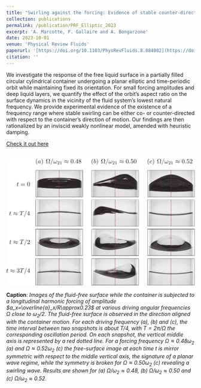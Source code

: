 ```yaml
---
title: "Swirling against the forcing: Evidence of stable counter-directed sloshing waves in orbital-shaken reservoirs"
collection: publications
permalink: /publication/PRF_Elliptic_2023
excerpt: 'A. Marcotte, F. Gallaire and A. Bongarzone'
date: 2023-10-01
venue: 'Physical Review Fluids'
paperurl: '[https://doi.org/10.1103/PhysRevFluids.8.084802](https://doi.org/10.1103/PhysRevFluids.8.084802)'
citation: ''
---
```

We investigate the response of the free liquid surface in a partially filled circular cylindrical container undergoing a planar elliptic and time-periodic orbit while maintaining fixed its orientation. For small forcing amplitudes and deep liquid layers, we quantify the effect of the orbit’s aspect ratio on the surface dynamics in the vicinity of the fluid system’s lowest natural frequency. We provide experimental evidence of the existence of a frequency range where stable swirling can be either co- or counter-directed with respect to the container’s direction of motion. Our findings are then rationalized by an inviscid weakly nonlinear model, amended with heuristic damping.

[Check it out here](http://Alessandro-Bongarzone.github.io/files/JFM_Super-harmonically-resonant-swirling-waves-in-longitudinally-forced-circular-cylinders.pdf)

<br/><img src='/images/JFM_Longitudinal_2023_GA.pdf'>

**Caption**: _Images of the fluid-free surface while the container is subjected to a longitudinal harmonic forcing of amplitude $a_x=\overline{a}_x/R\approx0.23$ at various driving angular frequencies $\Omega$ close to $\omega_2/2$. The fluid-free surface is observed in the direction aligned with the container motion. For each driving frequency (a), (b) and (c), the time interval between two snapshots is about $T/4$, with $T=2\pi/\Omega$ the corresponding oscillation period. On each snapshot, the vertical middle axis is represented by a red dotted line. For a forcing frequency $\Omega\approx0.48\omega_2$ (a) and $\Omega\approx0.52\omega_2$ (c) the free-surface image at each time t is mirror symmetric with respect to the middle vertical axis, the signature of a planar wave regime, while the symmetry is broken for $\Omega\approx0.50\omega_2$ (c) revealing a swirling wave. Results are shown for (a) $\Omega/\omega_2\approx 0.48$, (b) $\Omega/\omega_2\approx0.50$ and (c) $\Omega/\omega_2\approx0.52$._

